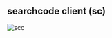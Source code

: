 searchcode client (sc)
----------------------

<img alt="scc" src=https://github.com/boyter/sc/raw/master/sc.gif>

